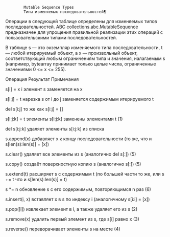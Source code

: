             Mutable Sequence Types
            Типы изменяемых последовательностей¶

Операции в следующей таблице определены для изменяемых типов последовательностей. 
ABC collections.abc.MutableSequence предназначен для упрощения правильной реализации этих
операций с пользовательскими типами последовательностей.

В таблице s — это экземпляр изменяемого типа последовательности, t — любой итерируемый 
объект, а x — произвольный объект, соответствующий любым ограничениям типа и значения,
налагаемым s (например, bytearray принимает только целые числа, ограниченные
значениями 0 <= x <= 255).

Операция 	        Результат 	                                            Примечания

s[i] = x 	        i элемент s заменяется на x 	 

s[i:j] = t 	        нарезка s от i до j заменяется содержимым итерируемого t 	 

del s[i:j] 	        то же как s[i:j] = [] 	 

s[i:j:k] = t 	    элементы s[i:j:k] заменены элементами t 	                (1)

del s[i:j:k] 	    удаляет элементы s[i:j:k] из списка 	 

s.append(x) 	    добавляет x к концу последовательности 
                    (то же, что и s[len(s):len(s)] = [x]) 	 

s.clear() 	        удаляет все элементы из s (аналогично del s[:]) 	        (5)

s.copy() 	        создаёт поверхностную копию s (аналогично s[:]) 	        (5)

s.extend(t)  	    расширяет s с содержимым t (по большей части то же,
или s += t          что и s[len(s):len(s)] = t) 	 

s *= n 	            обновление s с его содержимым, повторяющимся n раз 	        (6)

s.insert(i, x) 	    вставляет x в s по индексу i (аналогичному s[i:i] = [x]) 	 

s.pop([i]) 	        извлекает элемент в i, а также удаляет его из s 	        (2)

s.remove(x) 	    удалить первый элемент из s, где s[i] равно x 	            (3)

s.reverse() 	    переворачивает элементы s на месте 	                        (4)